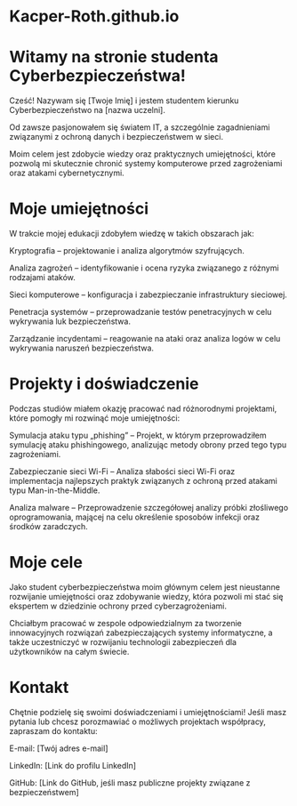 # Kacper-Roth.github.io
# Witamy na stronie studenta Cyberbezpieczeństwa!
Cześć! Nazywam się [Twoje Imię] i jestem studentem kierunku Cyberbezpieczeństwo na [nazwa uczelni].

Od zawsze pasjonowałem się światem IT, a szczególnie zagadnieniami związanymi z ochroną danych i bezpieczeństwem w sieci.

Moim celem jest zdobycie wiedzy oraz praktycznych umiejętności, które pozwolą mi skutecznie chronić systemy komputerowe przed zagrożeniami oraz atakami cybernetycznymi.

# Moje umiejętności
W trakcie mojej edukacji zdobyłem wiedzę w takich obszarach jak:

Kryptografia – projektowanie i analiza algorytmów szyfrujących.

Analiza zagrożeń – identyfikowanie i ocena ryzyka związanego z różnymi rodzajami ataków.

Sieci komputerowe – konfiguracja i zabezpieczanie infrastruktury sieciowej.

Penetracja systemów – przeprowadzanie testów penetracyjnych w celu wykrywania luk bezpieczeństwa.

Zarządzanie incydentami – reagowanie na ataki oraz analiza logów w celu wykrywania naruszeń bezpieczeństwa.

# Projekty i doświadczenie
Podczas studiów miałem okazję pracować nad różnorodnymi projektami, które pomogły mi rozwinąć moje umiejętności:

Symulacja ataku typu „phishing” – Projekt, w którym przeprowadziłem symulację ataku phishingowego, analizując metody obrony przed tego typu zagrożeniami.

Zabezpieczanie sieci Wi-Fi – Analiza słabości sieci Wi-Fi oraz implementacja najlepszych praktyk związanych z ochroną przed atakami typu Man-in-the-Middle.

Analiza malware – Przeprowadzenie szczegółowej analizy próbki złośliwego oprogramowania, mającej na celu określenie sposobów infekcji oraz środków zaradczych.

# Moje cele
Jako student cyberbezpieczeństwa moim głównym celem jest nieustanne rozwijanie umiejętności oraz zdobywanie wiedzy, która pozwoli mi stać się ekspertem w dziedzinie ochrony przed cyberzagrożeniami. 

Chciałbym pracować w zespole odpowiedzialnym za tworzenie innowacyjnych rozwiązań zabezpieczających systemy informatyczne, a także uczestniczyć w rozwijaniu technologii zabezpieczeń dla użytkowników na całym świecie.

# Kontakt
Chętnie podzielę się swoimi doświadczeniami i umiejętnościami! Jeśli masz pytania lub chcesz porozmawiać o możliwych projektach współpracy, zapraszam do kontaktu:

E-mail: [Twój adres e-mail]

LinkedIn: [Link do profilu LinkedIn]

GitHub: [Link do GitHub, jeśli masz publiczne projekty związane z bezpieczeństwem]
